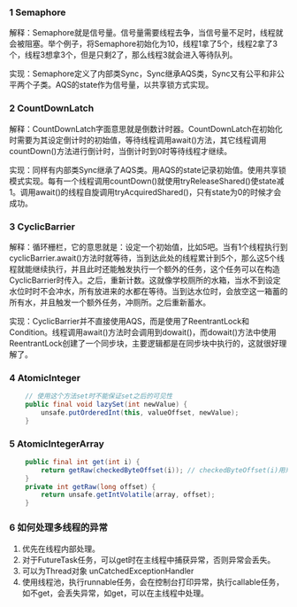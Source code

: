 ### 1 Semaphore

解释：Semaphore就是信号量。信号量需要线程去争，当信号量不足时，线程就会被阻塞。举个例子，将Semaphore初始化为10，线程1拿了5个，线程2拿了3个，线程3想拿3个，但是只剩2了，那么线程3就会进入等待队列。

实现：Semaphore定义了内部类Sync，Sync继承AQS类，Sync又有公平和非公平两个子类。AQS的state作为信号量，以共享锁方式实现。



### 2 CountDownLatch

解释：CountDownLatch字面意思就是倒数计时器。CountDownLatch在初始化时需要为其设定倒计时的初始值，等待线程调用await()方法，其它线程调用countDown()方法进行倒计时，当倒计时到0时等待线程才继续。

实现：同样有内部类Sync继承了AQS类。用AQS的state记录初始值。使用共享锁模式实现。每有一个线程调用countDown()就使用tryReleaseShared()使state减1。调用await()的线程自旋调用tryAcquiredShared()，只有state为0的时候才会成功。



### 3 CyclicBarrier

解释：循环栅栏，它的意思就是：设定一个初始值，比如5吧。当有1个线程执行到cyclicBarrier.await()方法时就等待，当到达此处的线程累计到5个，那么这5个线程就能继续执行，并且此时还能触发执行一个额外的任务，这个任务可以在构造CyclicBarrier时传入。之后，重新计数。这就像学校厕所的水箱，当水不到设定水位时时不会冲水，所有放进来的水都在等待。当到达水位时，会放空这一箱蓄的所有水，并且触发一个额外任务，冲厕所。之后重新蓄水。

实现：CyclicBarrier并不直接使用AQS，而是使用了ReentrantLock和Condition。线程调用await()方法时会调用到dowait()，而dowait()方法中使用ReentrantLock创建了一个同步块，主要逻辑都是在同步块中执行的，这就很好理解了。



### 4 AtomicInteger

```java
    // 使用这个方法set时不能保证set之后的可见性
	public final void lazySet(int newValue) {
        unsafe.putOrderedInt(this, valueOffset, newValue);
    }
```



### 5 AtomicIntegerArray

```java
    public final int get(int i) {
        return getRaw(checkedByteOffset(i)); // checkedByteOffset(i)用来求出第i个元素的偏移量
    }
    private int getRaw(long offset) {
        return unsafe.getIntVolatile(array, offset);
    }
```



### 6 如何处理多线程的异常

1. 优先在线程内部处理。
2. 对于FutureTask任务，可以get时在主线程中捕获异常，否则异常会丢失。
3. 可以为Thread对象 unCatchedExceptionHandler
4. 使用线程池，执行runnable任务，会在控制台打印异常，执行callable任务，如不get，会丢失异常，如get，可以在主线程中处理。